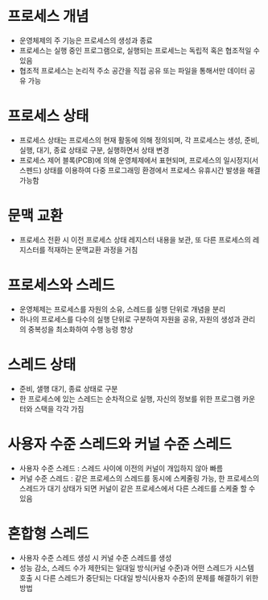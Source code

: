 # 프로세스 개념

- 운영체제의 주 기능은 프로세스의 생성과 종료
- 프로세스는 실행 중인 프로그램으로, 실행되는 프로세느는 독립적 혹은 협조적일 수 있음
- 협조적 프로세스는 논리적 주소 공간을 직접 공유 또는 파일을 통해서만 데이터 공유 가능

# 프로세스 상태

- 프로세스 상태는 프로세스의 현재 활동에 의해 정의되며, 각 프로세스는 생성, 준비, 실행, 대기, 종료 상태로 구분, 실행하면서 상태 변경
- 프로세스 제어 블록(PCB)에 의해 운영체제에서 표현되며, 프로세스의 일시정지(서스펜드) 상태를 이용하여 다중 프로그래밍 환경에서 프로세스 유휴시간 발생을 해결 가능함

# 문맥 교환

- 프로세스 전환 시 이전 프로세스 상태 레지스터 내용을 보관, 또 다른 프로세스의 레지스터를 적재하는 문맥교환 과정을 거침

# 프로세스와 스레드

- 운영체제는 프로세스를 자원의 소유, 스레드를 실행 단위로 개념을 분리
- 하나의 프로세스를 다수의 실행 단위로 구분하여 자원을 공유, 자원의 생성과 관리의 중복성을 최소화하여 수행 능령 향상

# 스레드 상태

- 준비, 샐행 대기, 종료 상태로 구분
- 한 프로세스에 있는 스레드는 순차적으로 실행, 자신의 정보를 위한 프로그램 카운터와 스택을 각각 가짐

# 사용자 수준 스레드와 커널 수준 스레드

- 사용자 수준 스레드 : 스레드 사이에 이전의 커널이 개입하지 않아 빠름
- 커널 수준 스레드 : 같은 프로세스의 스레드를 동시에 스케줄링 가능, 한 프로세스의 스레드가 대기 상태가 되면 커널이 같은 프로세스에서 다른 스레드를 스케줄 할 수 있음

# 혼합형 스레드

- 사용자 수준 스레드 생성 시 커널 수준 스레드를 생성
- 성능 감소, 스레드 수가 제한되는 일대일 방식(커널 수준)과 어떤 스레드가 시스템 호출 시 다른 스레드가 중단되는 다대일 방식(사용자 수준)의 문제를 해결하기 위한 방법

